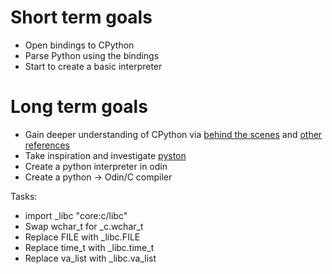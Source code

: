 # Short term goals

* Open bindings to CPython
* Parse Python using the bindings
* Start to create a basic interpreter

# Long term goals 

* Gain deeper understanding of CPython via [behind the scenes](https://tenthousandmeters.com/blog/python-behind-the-scenes-1-how-the-cpython-vm-works/) and [other references](https://github.com/brunocampos01/understanding-the-python-ecosystem)
* Take inspiration and investigate [pyston](https://github.com/pyston/pyston)
* Create a python interpreter in odin
* Create a python -> Odin/C compiler 

Tasks:
* import _libc "core:c/libc"
* Swap wchar_t for _c.wchar_t
* Replace FILE with _libc.FILE
* Replace time_t with _libc.time_t
* Replace va_list with _libc.va_list